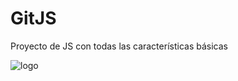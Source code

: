 # GitJS
Proyecto de JS con todas las características básicas

![logo]([https://firebasestorage.googleapis.com/v0/b/alejovr09-5be4f.appspot.com/o/Certificado_git-platzi.png?alt=media&token=dd524036-9f5e-4623-a697-70f4a246bdc1](https://firebasestorage.googleapis.com/v0/b/alejovr09-5be4f.appspot.com/o/DiplomaJSB.png?alt=media&token=0e7a4fec-89d7-4518-9eb9-6a55adbfb14d))
